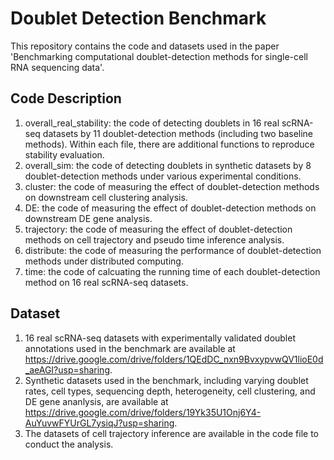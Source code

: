 # Doublet Detection Benchmark

This repository contains the code and datasets used in the paper 'Benchmarking computational doublet-detection methods for single-cell RNA sequencing data'.

## Code Description

1. overall_real_stability: the code of detecting doublets in 16 real scRNA-seq datasets by 11 doublet-detection methods (including two baseline methods). Within each file, there are additional functions to reproduce stability evaluation.
2. overall_sim: the code of detecting doublets in synthetic datasets by 8 doublet-detection methods under various experimental conditions.
3. cluster: the code of measuring the effect of doublet-detection methods on downstream cell clustering analysis.
4. DE: the code of measuring the effect of doublet-detection methods on downstream DE gene analysis.
5. trajectory: the code of measuring the effect of doublet-detection methods on cell trajectory and pseudo time inference analysis.
6. distribute: the code of measuring the performance of doublet-detection methods under distributed computing.
7. time: the code of calcuating the running time of each doublet-detection method on 16 real scRNA-seq datasets.

## Dataset

1. 16 real scRNA-seq datasets with experimentally validated doublet annotations used in the benchmark are available at https://drive.google.com/drive/folders/1QEdDC_nxn9BvxypvwQV1lioE0d_aeAGI?usp=sharing.
2. Synthetic datasets used in the benchmark, including varying doublet rates, cell types, sequencing depth, heterogeneity, cell clustering, and DE gene ananlysis, are available at
https://drive.google.com/drive/folders/19Yk35U1Onj6Y4-AuYuvwFYUrGL7ysiqJ?usp=sharing.
3. The datasets of cell trajectory inference are available in the code file to conduct the analysis.
